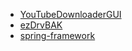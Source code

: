 <!--
# gloriouslegacy

Welcome to my GitHub profile! Here are some of my projects:

<!-- PROJECTS_START -->
- [YouTubeDownloaderGUI](https://github.com/gloriouslegacy/YouTubeDownloaderGUI) 
- [ezDrvBAK](https://github.com/gloriouslegacy/ezDrvBAK)
- [spring-framework](https://github.com/gloriouslegacy/spring-framework)
<!-- PROJECTS_END 

Thanks for visiting!
-->
